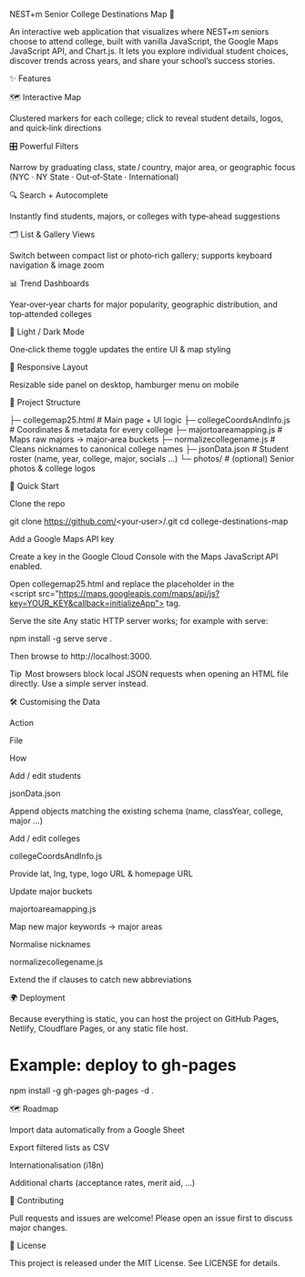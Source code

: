 NEST+m Senior College Destinations Map 🦅

An interactive web application that visualizes where NEST+m seniors choose to attend college, built with vanilla JavaScript, the Google Maps JavaScript API, and Chart.js.  It lets you explore individual student choices, discover trends across years, and share your school’s success stories.

✨ Features





🗺️ Interactive Map

Clustered markers for each college; click to reveal student details, logos, and quick‑link directions

🎛️ Powerful Filters

Narrow by graduating class, state / country, major area, or geographic focus (NYC · NY State · Out‑of‑State · International)

🔍 Search + Autocomplete

Instantly find students, majors, or colleges with type‑ahead suggestions

🗂️ List & Gallery Views

Switch between compact list or photo‑rich gallery; supports keyboard navigation & image zoom

📊 Trend Dashboards

Year‑over‑year charts for major popularity, geographic distribution, and top‑attended colleges

🌙 Light / Dark Mode

One‑click theme toggle updates the entire UI & map styling

📱 Responsive Layout

Resizable side panel on desktop, hamburger menu on mobile

📁 Project Structure

├─ collegemap25.html          # Main page + UI logic
├─ collegeCoordsAndInfo.js    # Coordinates & metadata for every college
├─ majortoareamapping.js      # Maps raw majors -> major‑area buckets
├─ normalizecollegename.js    # Cleans nicknames to canonical college names
├─ jsonData.json              # Student roster (name, year, college, major, socials …)
└─ photos/                    # (optional) Senior photos & college logos

🚀 Quick Start

Clone the repo

git clone https://github.com/<your‑user>/<repo>.git
cd college-destinations-map

Add a Google Maps API key

Create a key in the Google Cloud Console with the Maps JavaScript API enabled.

Open collegemap25.html and replace the placeholder in the <script src="https://maps.googleapis.com/maps/api/js?key=YOUR_KEY&callback=initializeApp"> tag.

Serve the site
Any static HTTP server works; for example with serve:

npm install -g serve
serve .

Then browse to http://localhost:3000.

Tip  Most browsers block local JSON requests when opening an HTML file directly.  Use a simple server instead.

🛠️ Customising the Data

Action

File

How

Add / edit students

jsonData.json

Append objects matching the existing schema (name, classYear, college, major …)

Add / edit colleges

collegeCoordsAndInfo.js

Provide lat, lng, type, logo URL & homepage URL

Update major buckets

majortoareamapping.js

Map new major keywords → major areas

Normalise nicknames

normalizecollegename.js

Extend the if clauses to catch new abbreviations

🌍 Deployment

Because everything is static, you can host the project on GitHub Pages, Netlify, Cloudflare Pages, or any static file host.

# Example: deploy to gh‑pages
npm install -g gh-pages
gh-pages -d .

🗺️ Roadmap

Import data automatically from a Google Sheet

Export filtered lists as CSV

Internationalisation (i18n)

Additional charts (acceptance rates, merit aid, …)

🤝 Contributing

Pull requests and issues are welcome!  Please open an issue first to discuss major changes.

📝 License

This project is released under the MIT License.  See LICENSE for details.



